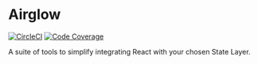 # Airglow

[![CircleCI](https://img.shields.io/circleci/project/github/adobe/airglow/master.svg?logo=circleci)](https://circleci.com/gh/adobe/workflows/airglow)
[![Code Coverage](https://img.shields.io/codecov/c/github/adobe/airglow/master.svg?logo=codecov)](https://codecov.io/gh/adobe/airglow/branch/master)


A suite of tools to simplify integrating React with your chosen State Layer.


